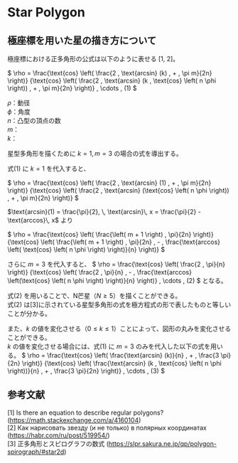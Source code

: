 # Star Polygon


## 極座標を用いた星の描き方について
極座標における正多角形の公式は以下のように表せる [1, 2]。

$
\rho = \frac{\text{cos} \left( \frac{2 \, \text{arcsin} (k) \, + \, \pi m}{2n} \right)}
            {\text{cos} \left( \frac{2 \, \text{arcsin} (k \, \text{cos} \left( n \phi \right)) \, + \, \pi m}{2n} \right)}
\, \cdots \, (1)
$

$\rho$：動径  
$\phi$：角度  
$n$：凸型の頂点の数  
$m$：  
$k$：

星型多角形を描くために $k = 1, m = 3$ の場合の式を導出する。

式(1) に $k = 1$ を代入すると、

$
\rho = \frac{\text{cos} \left( \frac{2 \, \text{arcsin} (1) \, + \, \pi m}{2n} \right)}
            {\text{cos} \left( \frac{2 \, \text{arcsin} (\text{cos} \left( n \phi \right)) \, + \, \pi m}{2n} \right)}
$

$\text{arcsin}(1) = \frac{\pi}{2}, \, \text{arcsin}\, x = \frac{\pi}{2} - \text{arccos}\, x$
より

$
\rho = \frac{\text{cos} \left( \frac{\left( m + 1 \right) \, \pi}{2n} \right)}
            {\text{cos} \left( \frac{\left( m + 1 \right) \, \pi}{2n} \, - \, \frac{\text{arccos} \left( \text{cos} \left( n \phi \right) \right)}{n} \right)} 
$

さらに $m = 3$ を代入すると、
$
\rho = \frac{\text{cos} \left( \frac{2 \, \pi}{n} \right)}
            {\text{cos} \left( \frac{2 \, \pi}{n} \, - \, \frac{\text{arccos} \left(\text{cos} \left( n \phi \right) \right)}{n} \right)}
\, \cdots \, (2)
$
となる。

式(2) を用いることで、N芒星（$N \ge 5$）を描くことができる。  
式(2) は[3]に示されている星型多角形の式を極方程式の形で表したものと等しいことが分かる。

また、$k$ の値を変化させる（$0 \le k \le 1$）ことによって、図形の丸みを変化させることができる。  
$k$ の値を変化させる場合には、式(1) に $m = 3$ のみを代入した以下の式を用いる。
$
\rho = \frac{\text{cos} \left( \frac{\text{arcsin} (k)}{n} \, + \, \frac{3 \pi}{2n} \right)}
            {\text{cos} \left( \frac{\text{arcsin} (k \, \text{cos} \left( n \phi \right))}{n} \, + \, \frac{3 \pi}{2n} \right)}
\, \cdots \, (3)
$

## 参考文献
[1] Is there an equation to describe regular polygons? (https://math.stackexchange.com/a/4160104)  
[2] Как нарисовать звезду (и не только) в полярных координатах (https://habr.com/ru/post/519954/)  
[3] 正多角形とスピログラフの数式 (https://slpr.sakura.ne.jp/qp/polygon-spirograph/#star2d)  
